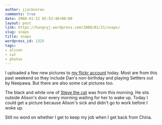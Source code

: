 ```yaml
---
author: jjackunrau
comments: true
date: 2008-01-22 05:53:46+00:00
layout: post
link: https://hungryj.wordpress.com/2008/01/21/snaps/
slug: snaps
title: snaps
wordpress_id: 1325
tags:
- alison
- cat
- photos
---
```


I uploaded a few new pictures to [my flickr account](http://www.flickr.com/photos/hungry_j/) today. Most are from this past weekend so they include Dan's non-birthday and playing Settlers out by Neepawa. But there are also some cat pictures too. 

The black and white one of [Steve the cat](http://www.flickr.com/photos/hungry_j/2210113686/) was from this morning. He sits outside Alison's door every morning waiting for her to wake up. Today I could get a picture because Alison's sick and didn't go to work before I woke up.

Still no word on whether I get to keep my job when I get back from China.
